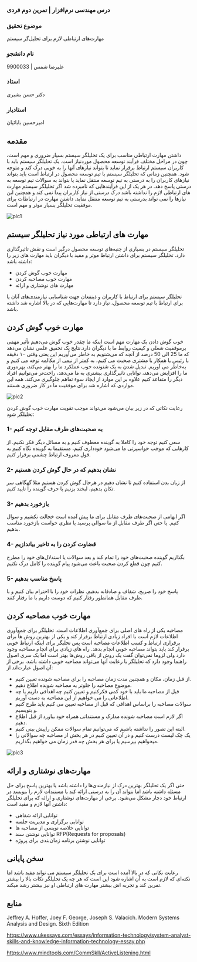 ### درس مهندسی نرم‌افزار | تمرین دوم فردی
### موضوع تحقیق
مهارت‌های ارتباطی لازم برای تحلیل‌گر سیستم
### نام دانشجو
علیرضا شمس | 9900033
### استاد
دکتر حسن بشیری
### استادیار
امیرحسین بابائیان

## مقدمه
داشتن مهارت ارتباطی مناسب برای یک تحلیلگر سیستم بسیار ضروری و مهم است، چون در مراحل مختلف فرآیند توسعه محصول موردنیاز است. یک تحلیلگر سیستم باید با کاربران سیستم ارتباط برقرار نماید تا بتواند نیازهای آنها را به خوبی درک کند و متوجه شود. همچنین زمانی که تحلیلگر سیستم با تیم توسعه محصول در ارتباط است باید بتواند نیازهای کاربران را به درستی به تیم توسعه منتقل نماید یا بتواند به سوالات تیم توسعه به درستی پاسخ دهد. در هر یک از این فرآیندهایی که نامبرده شد اگر تحلیلگر سیستم مهارت های ارتباطی لازم را نداشته باشد درک درستی از نیاز کاربران پیدا نمی کند و همچنین این نیازها را نمی تواند بدرستی به تیم توسعه منتقل نماید. داشتن مهارت در ارتباطات برای موفقیت تحلیلگر بسیار موثر و مهم است.

![pic1](https://user-images.githubusercontent.com/57755003/172041824-ea9347cd-01d7-486f-9c83-127fa3f9aa87.jpg)

## مهارت های ارتباطی مورد نیاز تحلیلگر سیستم
تحلیلگر سیستم در بسیاری از جنبه‌های توسعه محصول درگیر است و نقش تاثیرگذاری دارد. تحلیلگر سیستم برای داشتن ارتباط موثر و مفید با دیگران باید مهارت های زیر را داشته باشد:
- مهارت خوب گوش کردن 
- مهارت خوب مصاحبه کردن
- مهارت های نوشتاری و ارائه

تحلیلگر سیستم برای ارتباط با کاربران و ذینفعان جهت شناسایی نیازمندی‌های آنان یا برای ارتباط با تیم توسعه محصول، نیاز دارد تا مهارت‌هایی که در بالا اشاره شد داشته باشد.

## مهارت خوب گوش کردن
خوب گوش دادن یک مهارت مهم است اینکه ما چقدر خوب گوش می‌دهیم تأثیر مهمی برموفقیت شغلی و کیفیت روابط ما با دیگران دارد.نتایج یک تحقیق علمی نشان می‌دهد که ما 25 الی 50 درصد از آنچه که می‌شنویم به خاطر می‌آوریم این یعنی وقتی ۱۰ دقیقه با رئیس یا همکار یا مشتری صحبت می کنیم، به کمتر از نیمی از مکالمه توجه می کنیم و به‌خاطر می آوریم.
تبدیل شدن به یک شنونده خوب عملکرد ما را بهتر می‌کند، بهره‌وری ما را افزایش می‌دهد، توانایی تاثیرگذاری بیشتری به ما می‌دهد، راحت‌تر می‌توانیم افراد دیگر را متقاعد کنیم علاوه بر این موارد از ایجاد سوء تفاهم جلوگیری می‌کند. همه این مواردی که اشاره شد  برای موفقیت ما در کار ضروری هستند.

![pic2](https://user-images.githubusercontent.com/57755003/172040256-f710df4f-d2e3-4338-b6b8-02a28627143a.jpg)

 رعایت نکاتی که در زیر بیان می‌شود می‌تواند موجب تقویت مهارت خوب گوش کردن تحلیلگر شود:
 ### 1- به صحبت‌های طرف مقابل توجه کنیم
 سعی کنیم توجه خود را کاملا به گوینده معطوف کنیم و به مسائل دیگر فکر نکنیم. از کارهایی که موجب حواسپرتی ما می‌شود خودداری کنیم، مستقیما به گوینده نگاه کنیم به قول معروف ارتباط چشمی برقرار کنیم.
 
 ### 2- نشان بدهیم که در حال گوش کردن هستیم
 از زبان بدن استفاده کنیم تا نشان دهیم در هرحال گوش کردن هستیم مثلا گهگاهی سر تکان بدهیم، لبخند بزنیم یا حرف گوینده را تایید کنیم.
 
 ### 3- بازخورد بدهیم
 اگر ابهامی از صحبت‌های طرف مقابل برای ما پیش آمده است خجالت نکشیم و سوال کنیم. یا حتی اگر طرف مقابل از ما سوالی پرسید یا نظری خواست بازخورد مناسب بدهیم.

 ### 4- قضاوت کردن را به تاخیر بیاندازیم
 بگذاریم گوینده صحبت‌های خود را تمام کند و بعد سوالات یا استدلال‌های خود را مطرح کنیم چون قطع کردن صحبت باعث می‌شود پیام گوینده را کامل درک نکنیم.
 
 ### 5- پاسخ مناسب بدهیم
 پاسخ خود را صریح، شفاف و صادقانه بدهیم. نظرات خود را با احترام بیان کنیم و با طرف مقابل همانطور رفتار کنیم که دوست داریم با ما رفتار کنند.
 
## مهارت خوب مصاحبه کردن
مصاحبه یکی از راه ‌های اصلی برای جمع‌آوری اطلاعات است. تحلیلگر برای جمع‌آوری اطلاعات لازم است با افراد زیادی ارتباط برقرار کند و یکی از بهترین روش ها برای برقراری ارتباط و کسب اطلاعات مصاحبه است پس تحلیگر برای اینکه ارتباط خوبی برقرار کند باید بتواند مصاحبه خوبی انجام بدهد.
راه‌ های زیادی برای انجام مصاحبه وجود دارد ولی لزوما نمی‌توان گفت یک روش از باقی روش‌ها بهتر است اما یک سری اصول راهنما وجود دارد که تحلیلگر با رعایت آنها می‌تواند مصاحبه خوبی داشته باشد، برخی از آن اصول عبارت‌اند از:
- از قبل زمان، مکان و همچنین مدت زمان مصاحبه را برای مصاحبه شونده تعیین کنیم.
- موضوع مصاحبه را جلوتر به مصاحبه شونده اطلاع دهیم.
- قبل از مصاحبه ما باید با خود کمی فکرکنیم و تعیین کنیم چه اهدافی داریم یا چه اطلاعاتی را می خواهیم از این مصاحبه به دست آوریم.
- سوالات مصاحبه را براساس اهدافی که قبل از مصاحبه تعیین می کنیم باید طرح کنیم و بنویسیم.
- اگر لازم است مصاحبه شونده مدارک و مستنداتی همراه خود بیاورد از قبل اطلاع دهیم.
- البته این تصور را نداشته باشیم که می‌توانیم تمام سوالات ممکن راپیش بینی کنیم.
- یک چک لیست درست کنیم و در آن تعیین کنیم در هر بخش از مصاحبه چه سوالاتی را میخواهیم بپرسیم یا برای هر بخش چه قدر زمان می خواهیم بگذاریم.

![pic3](https://user-images.githubusercontent.com/57755003/172040618-efd3da9b-fe43-41a0-8782-2dde6cd3a952.jpg)

## مهارت‌های نوشتاری و ارائه
حتی اگر یک تحلیلگر بهترین درک‌ از نیازمندی‌ها را داشته باشد یا بهترین پاسخ برای حل مسئله داشته باشد اما نتواند آن را به درستی ارائه کند یا مستندات لازم را بنویسد در ارتباط خود دچار مشکل می‌شود.
برخی از مهارت‌های نوشتاری و ارائه که برای تحلیلگر داشتن آنها لازم و مفید است:
- توانایی ارائه شفاهی
- توانایی برگزاری و مدیریت جلسه 
- توانایی خلاصه نویسی از مصاحبه ها
- توانایی نوشتن سند RFP(Requests for proposals)
- توانایی نوشتن برنامه زمان‌بندی برای پروژه

## سخن پایانی
رعایت نکاتی که در بالا آمده است برای یک تحلیلگر سیستم می تواند مفید باشد اما نکته‌ای که لازم است به آن اشاره شود این است که هر چه یک تحلیلگر نکات بالا را بیشتر تمرین کند و تجربه اش بیشتر مهارت های ارتباطی او نیز بیشتر رشد میکند.

## منابع

Jeffrey A. Hoffer, Joey F. George, Joseph S. Valacich. Modern Systems Analysis and Design. Sixth Edition

https://www.ukessays.com/essays/information-technology/system-analyst-skills-and-knowledge-information-technology-essay.php

https://www.mindtools.com/CommSkll/ActiveListening.html




